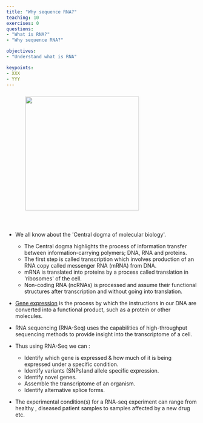 ```yaml
---
title: "Why sequence RNA?"
teaching: 10
exercises: 0
questions:
- "What is RNA?"
- "Why sequence RNA?"

objectives:
- "Understand what is RNA"

keypoints:
- XXX
- YYY
---
```


<figure>
  <img src="{{ page.root }}/fig/central_dogma.png" style="margin:10px;height:300px" align="center"/>
</figure><br>
  
  
- We all know about the 'Central dogma of molecular biology'.
   - The Central dogma highlights the process of information transfer between information-carrying polymers; DNA, RNA and proteins.
   - The first step is called transcription which involves production of an RNA copy called messenger RNA (mRNA) from DNA. 
   - mRNA is translated into proteins by a process called  translation in 'ribosomes' of the cell.
   - Non-coding RNA (ncRNAs) is processed and assume their functional structures after transcription and without going into translation.

- [Gene expression](https://www.yourgenome.org/facts/what-is-gene-expression) is the process by which the instructions in our DNA are converted into a functional product, such as a protein or other molecules.
- RNA sequencing (RNA-Seq) uses the capabilities of high-throughput sequencing methods to provide insight into the transcriptome of a cell. 
- Thus using RNA-Seq we can :
  - Identify which gene is expressed & how much of it is being expressed under a specific condition.
  - Identify variants (SNPs)and allele specific expression.
  - Identify novel genes.
  - Assemble the transcriptome of an organism.
  - Identify alternative splice forms.
- The experimental condition(s) for a RNA-seq experiment can range from healthy , diseased patient samples to samples affected by a new drug etc.





